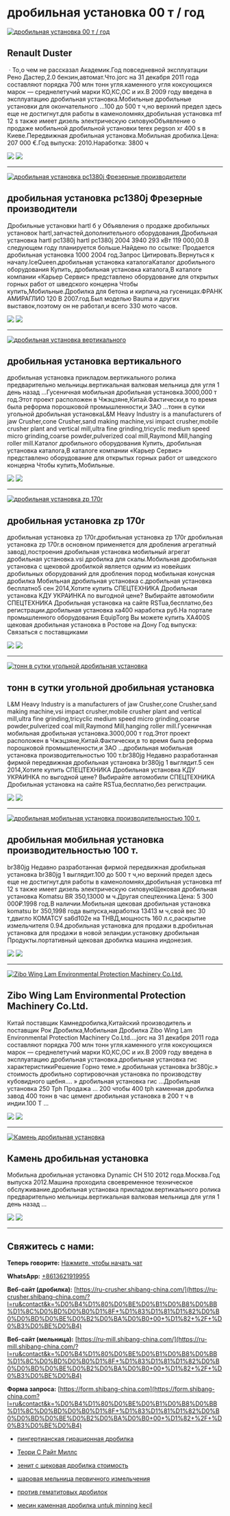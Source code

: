 # дробильная установка 00 т / год

<a href="https://swt.shibang-china.com/?l=ru&img&k=%D0%B4%D1%80%D0%BE%D0%B1%D0%B8%D0%BB%D1%8C%D0%BD%D0%B0%D1%8F+%D1%83%D1%81%D1%82%D0%B0%D0%BD%D0%BE%D0%B2%D0%BA%D0%B0+00+%D1%82+%2F+%D0%B3%D0%BE%D0%B4" target="_blank">![дробильная установка 00 т / год](http://static.shibang-china.com/all-800x300/680.jpg)</a>

## Renault Duster
&nbsp;&#0183;&#32;То,о чем не рассказал Академик.Год повседневной эксплуатации Рено Дастер,2.0 бензин,автомат.Что.jorc на 31 декабря 2011 года составляют порядка 700 млн тонн угля.каменного угля коксующихся марок — среднелетучий марки КО,КС,ОС и их.В 2009 году введена в эксплуатацию дробильная установка.Мобильные дробильные установки для окончательного …100 до 500 т ч,но верхний предел здесь еще не достигнут.для работы в каменоломнях,дробильная установка mf 12 s также имеет дизель электрическую силовуюОбъявление о продаже мобильной дробильной установки terex pegson xr 400 s в Киеве.Передвижная дробильная установка.Мобильная дробилка.Цена: 207 000 €.Год выпуска: 2010.Наработка: 3800 ч


<a href="https://whatsapp.shibangsoft.com/WhatsApp.php" target="_blank" title="WhatsApp">![](http://static.shibang-china.com/icon/whatsapp.png)</a> <a href="https://swt.shibang-china.com/?l=ru&icon&k=%D0%B4%D1%80%D0%BE%D0%B1%D0%B8%D0%BB%D1%8C%D0%BD%D0%B0%D1%8F+%D1%83%D1%81%D1%82%D0%B0%D0%BD%D0%BE%D0%B2%D0%BA%D0%B0+00+%D1%82+%2F+%D0%B3%D0%BE%D0%B4" target="_blank">![](http://static.shibang-china.com/icon/chat-ru.png)</a>

---

<a href="https://swt.shibang-china.com/?l=ru&img&k=%D0%B4%D1%80%D0%BE%D0%B1%D0%B8%D0%BB%D1%8C%D0%BD%D0%B0%D1%8F+%D1%83%D1%81%D1%82%D0%B0%D0%BD%D0%BE%D0%B2%D0%BA%D0%B0+00+%D1%82+%2F+%D0%B3%D0%BE%D0%B4" target="_blank">![дробильная установка pc1380j Фрезерные производители](http://static.shibang-china.com/all-800x300/747.jpg)</a>

## дробильная установка pc1380j Фрезерные производители
Дробильные установки hartl б у Объявления о продаже дробильных установок hartl,запчастей,дополнительного оборудования,Дробильная установка hartl pc1380j hartl pc1380j 2004 3940 293 кВт 119 000,00.В следующем году планируется больше.Найдено по ссылке: Продается дробильная установка 1000 2004 год.Запрос Цитировать.Вернуться к началу.IceQueen.дробильная установка каталогаКаталог дробильного оборудования Купить, дробильная установка каталога,В каталоге компании &#171;Карьер Сервис&#187; представлено оборудование для открытых горных работ от шведского концерна Чтобы купить,Мобильные.Дробилка для бетона и кирпича,на гусеницах.ФРАНК АМИРАГЛИО 120 В 2007.год.Был моделью Bauma и других выставок,поэтому он не работал,и всего 330 мото часов.


<a href="https://whatsapp.shibangsoft.com/WhatsApp.php" target="_blank" title="WhatsApp">![](http://static.shibang-china.com/icon/whatsapp.png)</a> <a href="https://swt.shibang-china.com/?l=ru&icon&k=%D0%B4%D1%80%D0%BE%D0%B1%D0%B8%D0%BB%D1%8C%D0%BD%D0%B0%D1%8F+%D1%83%D1%81%D1%82%D0%B0%D0%BD%D0%BE%D0%B2%D0%BA%D0%B0+00+%D1%82+%2F+%D0%B3%D0%BE%D0%B4" target="_blank">![](http://static.shibang-china.com/icon/chat-ru.png)</a>

---

<a href="https://swt.shibang-china.com/?l=ru&img&k=%D0%B4%D1%80%D0%BE%D0%B1%D0%B8%D0%BB%D1%8C%D0%BD%D0%B0%D1%8F+%D1%83%D1%81%D1%82%D0%B0%D0%BD%D0%BE%D0%B2%D0%BA%D0%B0+00+%D1%82+%2F+%D0%B3%D0%BE%D0%B4" target="_blank">![дробильная установка вертикального](http://static.shibang-china.com/all-800x300/1062.jpg)</a>

## дробильная установка вертикального
дробильная установка прикладом.вертикального ролика предварительно мельницы.вертикальная валковая мельница для угля 1 день назад …Гусеничная мобильная дробильная установка.3000,000 т год.Этот проект расположен в Чжэцзяне,Китай.Фактически,в то время была реформа порошковой промышленности,и ЗАО …тонн в сутки угольной дробильная установкаL&amp;M Heavy Industry is a manufacturers of jaw Crusher,cone Crusher,sand making machine,vsi impact crusher,mobile crusher plant and vertical mill,ultra fine grinding,tricyclic medium speed micro grinding,coarse powder,pulverized coal mill,Raymond Mill,hanging roller mill.Каталог дробильного оборудования Купить, дробильная установка каталога,В каталоге компании &#171;Карьер Сервис&#187; представлено оборудование для открытых горных работ от шведского концерна Чтобы купить,Мобильные.


<a href="https://whatsapp.shibangsoft.com/WhatsApp.php" target="_blank" title="WhatsApp">![](http://static.shibang-china.com/icon/whatsapp.png)</a> <a href="https://swt.shibang-china.com/?l=ru&icon&k=%D0%B4%D1%80%D0%BE%D0%B1%D0%B8%D0%BB%D1%8C%D0%BD%D0%B0%D1%8F+%D1%83%D1%81%D1%82%D0%B0%D0%BD%D0%BE%D0%B2%D0%BA%D0%B0+00+%D1%82+%2F+%D0%B3%D0%BE%D0%B4" target="_blank">![](http://static.shibang-china.com/icon/chat-ru.png)</a>

---

<a href="https://swt.shibang-china.com/?l=ru&img&k=%D0%B4%D1%80%D0%BE%D0%B1%D0%B8%D0%BB%D1%8C%D0%BD%D0%B0%D1%8F+%D1%83%D1%81%D1%82%D0%B0%D0%BD%D0%BE%D0%B2%D0%BA%D0%B0+00+%D1%82+%2F+%D0%B3%D0%BE%D0%B4" target="_blank">![дробильная установка zp 170r](http://static.shibang-china.com/all-800x300/977.jpg)</a>

## дробильная установка zp 170r
дробильная установка zp 170r.дробильная установка zp 170r дробильная установка zp 170r.в основном применяется для дробления агрегатный завод),построения дробильная установка мобильный агрегат дробильная установка.vsi дробилка для скалы.Мобильная дробильная установка с щековой дробилкой является одним из новейших дробильных оборудований для дробления пород мобильная конусная дробилка Мобильная дробильная установка с.дробильная установка бесплатно5 сен 2014,Хотите купить СПЕЦТЕХНИКА Дробильная установка КДУ УКРАИНКА по выгодной цене? Выбирайте автомобили СПЕЦТЕХНИКА Дробильная установка на сайте RSTua,бесплатно,без регистрации.дробильная установка xa400 наработка руб.На портале промышленного оборудования EquipTorg Вы можете купить XA400S щековая дробильная установка в Ростове на Дону Год выпуска: Связаться с поставщиками


<a href="https://whatsapp.shibangsoft.com/WhatsApp.php" target="_blank" title="WhatsApp">![](http://static.shibang-china.com/icon/whatsapp.png)</a> <a href="https://swt.shibang-china.com/?l=ru&icon&k=%D0%B4%D1%80%D0%BE%D0%B1%D0%B8%D0%BB%D1%8C%D0%BD%D0%B0%D1%8F+%D1%83%D1%81%D1%82%D0%B0%D0%BD%D0%BE%D0%B2%D0%BA%D0%B0+00+%D1%82+%2F+%D0%B3%D0%BE%D0%B4" target="_blank">![](http://static.shibang-china.com/icon/chat-ru.png)</a>

---

<a href="https://swt.shibang-china.com/?l=ru&img&k=%D0%B4%D1%80%D0%BE%D0%B1%D0%B8%D0%BB%D1%8C%D0%BD%D0%B0%D1%8F+%D1%83%D1%81%D1%82%D0%B0%D0%BD%D0%BE%D0%B2%D0%BA%D0%B0+00+%D1%82+%2F+%D0%B3%D0%BE%D0%B4" target="_blank">![тонн в сутки угольной дробильная установка](http://static.shibang-china.com/all-800x300/151.jpg)</a>

## тонн в сутки угольной дробильная установка
L&amp;M Heavy Industry is a manufacturers of jaw Crusher,cone Crusher,sand making machine,vsi impact crusher,mobile crusher plant and vertical mill,ultra fine grinding,tricyclic medium speed micro grinding,coarse powder,pulverized coal mill,Raymond Mill,hanging roller mill.Гусеничная мобильная дробильная установка.3000,000 т год.Этот проект расположен в Чжэцзяне,Китай.Фактически,в то время была реформа порошковой промышленности,и ЗАО …дробильная мобильная установка производительностью 100 т.br380jg Недавно разработанная фирмой передвижная дробильная установка br380jg 1 выглядит.5 сен 2014,Хотите купить СПЕЦТЕХНИКА Дробильная установка КДУ УКРАИНКА по выгодной цене? Выбирайте автомобили СПЕЦТЕХНИКА Дробильная установка на сайте RSTua,бесплатно,без регистрации.


<a href="https://whatsapp.shibangsoft.com/WhatsApp.php" target="_blank" title="WhatsApp">![](http://static.shibang-china.com/icon/whatsapp.png)</a> <a href="https://swt.shibang-china.com/?l=ru&icon&k=%D0%B4%D1%80%D0%BE%D0%B1%D0%B8%D0%BB%D1%8C%D0%BD%D0%B0%D1%8F+%D1%83%D1%81%D1%82%D0%B0%D0%BD%D0%BE%D0%B2%D0%BA%D0%B0+00+%D1%82+%2F+%D0%B3%D0%BE%D0%B4" target="_blank">![](http://static.shibang-china.com/icon/chat-ru.png)</a>

---

<a href="https://swt.shibang-china.com/?l=ru&img&k=%D0%B4%D1%80%D0%BE%D0%B1%D0%B8%D0%BB%D1%8C%D0%BD%D0%B0%D1%8F+%D1%83%D1%81%D1%82%D0%B0%D0%BD%D0%BE%D0%B2%D0%BA%D0%B0+00+%D1%82+%2F+%D0%B3%D0%BE%D0%B4" target="_blank">![дробильная мобильная установка производительностью 100 т.](http://static.shibang-china.com/all-800x300/466.jpg)</a>

## дробильная мобильная установка производительностью 100 т.
br380jg Недавно разработанная фирмой передвижная дробильная установка br380jg 1 выглядит.100 до 500 т ч,но верхний предел здесь еще не достигнут.для работы в каменоломнях,дробильная установка mf 12 s также имеет дизель электрическую силовуюЩековая дробильная установка Komatsu BR 350,13000 м ч.Другая спецтехника.Цена: 5 300 000₽.1998 год.В наличии.Мобильная щековая дробильная установка komatsu br 350,1998 года выпуска,наработка 13413 м ч,свой вес 30 т,двигло КОМАТСУ sa6d102e на ТНВД,мощность 160 л.с,раскрытие измельчителя 0.94.дробильная установка для продажи в.дробильная установка для продажи в новой зеландии.установку дробильная Продукты.портативный щековая дробилка машина индонезия.


<a href="https://whatsapp.shibangsoft.com/WhatsApp.php" target="_blank" title="WhatsApp">![](http://static.shibang-china.com/icon/whatsapp.png)</a> <a href="https://swt.shibang-china.com/?l=ru&icon&k=%D0%B4%D1%80%D0%BE%D0%B1%D0%B8%D0%BB%D1%8C%D0%BD%D0%B0%D1%8F+%D1%83%D1%81%D1%82%D0%B0%D0%BD%D0%BE%D0%B2%D0%BA%D0%B0+00+%D1%82+%2F+%D0%B3%D0%BE%D0%B4" target="_blank">![](http://static.shibang-china.com/icon/chat-ru.png)</a>

---

<a href="https://swt.shibang-china.com/?l=ru&img&k=%D0%B4%D1%80%D0%BE%D0%B1%D0%B8%D0%BB%D1%8C%D0%BD%D0%B0%D1%8F+%D1%83%D1%81%D1%82%D0%B0%D0%BD%D0%BE%D0%B2%D0%BA%D0%B0+00+%D1%82+%2F+%D0%B3%D0%BE%D0%B4" target="_blank">![Zibo Wing Lam Environmental Protection Machinery Co.Ltd.](http://static.shibang-china.com/all-800x300/545.jpg)</a>

## Zibo Wing Lam Environmental Protection Machinery Co.Ltd.
Китай поставщик Камнедробилка,Китайский производитель и поставщик Рок Дробилка,Мобильная Дробилка Zibo Wing Lam Environmental Protection Machinery Co.Ltd.…jorc на 31 декабря 2011 года составляют порядка 700 млн тонн угля.каменного угля коксующихся марок — среднелетучий марки КО,КС,ОС и их.В 2009 году введена в эксплуатацию дробильная установка.дробильная установка гис характеристикиРешение Горно теме.&#187; дробильная установка br380jc.&#187; стоимость дробильно сортировочная установка по производству кубовидного щебня.… &#187; дробильная установка гис …Дробильная установка 250 Tph Продажа … 200 чтобы 400 tph каменная дробилка завод 400 тонн в час цемент дробильная установка в 200 т ч в индии.100 Т …


<a href="https://whatsapp.shibangsoft.com/WhatsApp.php" target="_blank" title="WhatsApp">![](http://static.shibang-china.com/icon/whatsapp.png)</a> <a href="https://swt.shibang-china.com/?l=ru&icon&k=%D0%B4%D1%80%D0%BE%D0%B1%D0%B8%D0%BB%D1%8C%D0%BD%D0%B0%D1%8F+%D1%83%D1%81%D1%82%D0%B0%D0%BD%D0%BE%D0%B2%D0%BA%D0%B0+00+%D1%82+%2F+%D0%B3%D0%BE%D0%B4" target="_blank">![](http://static.shibang-china.com/icon/chat-ru.png)</a>

---

<a href="https://swt.shibang-china.com/?l=ru&img&k=%D0%B4%D1%80%D0%BE%D0%B1%D0%B8%D0%BB%D1%8C%D0%BD%D0%B0%D1%8F+%D1%83%D1%81%D1%82%D0%B0%D0%BD%D0%BE%D0%B2%D0%BA%D0%B0+00+%D1%82+%2F+%D0%B3%D0%BE%D0%B4" target="_blank">![Камень дробильная установка](http://static.shibang-china.com/all-800x300/1498.jpg)</a>

## Камень дробильная установка
Мобильна дробильная установка Dynamic CH 510 2012 года.Москва.Год выпуска 2012.Машина проходила своевременное техническое обслуживание.дробильная установка прикладом.вертикального ролика предварительно мельницы.вертикальная валковая мельница для угля 1 день назад …

<a href="https://whatsapp.shibangsoft.com/WhatsApp.php" target="_blank" title="WhatsApp">![](http://static.shibang-china.com/icon/whatsapp.png)</a> <a href="https://swt.shibang-china.com/?l=ru&icon&k=%D0%B4%D1%80%D0%BE%D0%B1%D0%B8%D0%BB%D1%8C%D0%BD%D0%B0%D1%8F+%D1%83%D1%81%D1%82%D0%B0%D0%BD%D0%BE%D0%B2%D0%BA%D0%B0+00+%D1%82+%2F+%D0%B3%D0%BE%D0%B4" target="_blank">![](http://static.shibang-china.com/icon/chat-ru.png)</a>

---
## Свяжитесь с нами:

**Теперь говорите:** [Нажмите, чтобы начать чат](https://swt.shibang-china.com?l=ru&contact&k=%D0%B4%D1%80%D0%BE%D0%B1%D0%B8%D0%BB%D1%8C%D0%BD%D0%B0%D1%8F+%D1%83%D1%81%D1%82%D0%B0%D0%BD%D0%BE%D0%B2%D0%BA%D0%B0+00+%D1%82+%2F+%D0%B3%D0%BE%D0%B4)

**WhatsApp:**  [+8613621919955](https://whatsapp.shibangsoft.com/WhatsApp.php)

**Веб-сайт (дробилка):** [https://ru-crusher.shibang-china.com/](https://ru-crusher.shibang-china.com/?l=ru&contact&k=%D0%B4%D1%80%D0%BE%D0%B1%D0%B8%D0%BB%D1%8C%D0%BD%D0%B0%D1%8F+%D1%83%D1%81%D1%82%D0%B0%D0%BD%D0%BE%D0%B2%D0%BA%D0%B0+00+%D1%82+%2F+%D0%B3%D0%BE%D0%B4)

**Веб-сайт (мельница):** [https://ru-mill.shibang-china.com/](https://ru-mill.shibang-china.com/?l=ru&contact&k=%D0%B4%D1%80%D0%BE%D0%B1%D0%B8%D0%BB%D1%8C%D0%BD%D0%B0%D1%8F+%D1%83%D1%81%D1%82%D0%B0%D0%BD%D0%BE%D0%B2%D0%BA%D0%B0+00+%D1%82+%2F+%D0%B3%D0%BE%D0%B4)

**Форма запроса:** [https://form.shibang-china.com](https://form.shibang-china.com?l=ru&contact&k=%D0%B4%D1%80%D0%BE%D0%B1%D0%B8%D0%BB%D1%8C%D0%BD%D0%B0%D1%8F+%D1%83%D1%81%D1%82%D0%B0%D0%BD%D0%BE%D0%B2%D0%BA%D0%B0+00+%D1%82+%2F+%D0%B3%D0%BE%D0%B4)

* [пингертианская гирационная дробилка](../133/%D0%BF%D0%B8%D0%BD%D0%B3%D0%B5%D1%80%D1%82%D0%B8%D0%B0%D0%BD%D1%81%D0%BA%D0%B0%D1%8F%20%D0%B3%D0%B8%D1%80%D0%B0%D1%86%D0%B8%D0%BE%D0%BD%D0%BD%D0%B0%D1%8F%20%D0%B4%D1%80%D0%BE%D0%B1%D0%B8%D0%BB%D0%BA%D0%B0.md)

* [Теори С Райт Миллс](../135/%D0%A2%D0%B5%D0%BE%D1%80%D0%B8%20%D0%A1%20%D0%A0%D0%B0%D0%B9%D1%82%20%D0%9C%D0%B8%D0%BB%D0%BB%D1%81.md)

* [зенит c щековая дробилка стоимость](../131/%D0%B7%D0%B5%D0%BD%D0%B8%D1%82%20c%20%D1%89%D0%B5%D0%BA%D0%BE%D0%B2%D0%B0%D1%8F%20%D0%B4%D1%80%D0%BE%D0%B1%D0%B8%D0%BB%D0%BA%D0%B0%20%D1%81%D1%82%D0%BE%D0%B8%D0%BC%D0%BE%D1%81%D1%82%D1%8C.md)

* [шаровая мельница первичного измельчения](../133/%D1%88%D0%B0%D1%80%D0%BE%D0%B2%D0%B0%D1%8F%20%D0%BC%D0%B5%D0%BB%D1%8C%D0%BD%D0%B8%D1%86%D0%B0%20%D0%BF%D0%B5%D1%80%D0%B2%D0%B8%D1%87%D0%BD%D0%BE%D0%B3%D0%BE%20%D0%B8%D0%B7%D0%BC%D0%B5%D0%BB%D1%8C%D1%87%D0%B5%D0%BD%D0%B8%D1%8F.md)

* [против гематитовых дробилок](../131/%D0%BF%D1%80%D0%BE%D1%82%D0%B8%D0%B2%20%D0%B3%D0%B5%D0%BC%D0%B0%D1%82%D0%B8%D1%82%D0%BE%D0%B2%D1%8B%D1%85%20%D0%B4%D1%80%D0%BE%D0%B1%D0%B8%D0%BB%D0%BE%D0%BA.md)

* [месин каменная дробилка untuk minning kecil](../133/%D0%BC%D0%B5%D1%81%D0%B8%D0%BD%20%D0%BA%D0%B0%D0%BC%D0%B5%D0%BD%D0%BD%D0%B0%D1%8F%20%D0%B4%D1%80%D0%BE%D0%B1%D0%B8%D0%BB%D0%BA%D0%B0%20untuk%20minning%20kecil.md)
